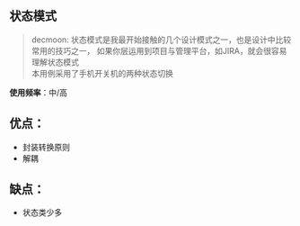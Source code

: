 状态模式
- 

> decmoon:
状态模式是我最开始接触的几个设计模式之一，也是设计中比较常用的技巧之一，
如果你层运用到项目与管理平台，如JIRA，就会很容易理解状态模式<br/>
本用例采用了手机开关机的两种状态切换



**使用频率**：中/高

优点：
- 
+ 封装转换原则
+ 解耦

缺点：
- 
+ 状态类少多

